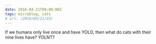 ```yaml
---
date: 2016-04-21T00:00:00Z
tags: microblog, cats
# url: /2016/04/21/43/
---
```


If we humans only live once and have YOLO, then what do cats with their nine lives have? YOLNT?